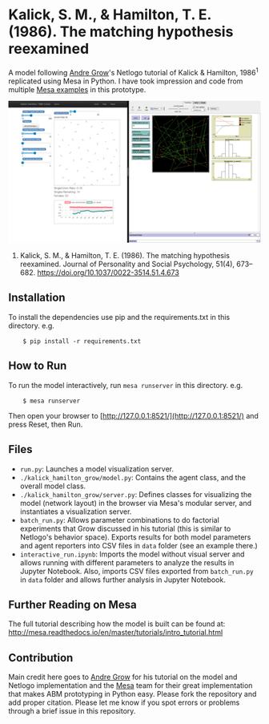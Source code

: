 # Kalick, S. M., & Hamilton, T. E. (1986). The matching hypothesis reexamined

A model following [Andre Grow](https://www.andre-grow.net/simulation-models)'s Netlogo tutorial of Kalick & Hamilton, 1986<sup>1</sup> replicated using Mesa in Python. I have took impression and code from multiple [Mesa examples](https://github.com/projectmesa/mesa/tree/master/examples) in this prototype.

![Kalick Hamiltion 1986 model with Mesa (left) and Netlogo (right)](./data/mesa_netologo_kalick_hamiltion_1986.png)

1. Kalick, S. M., & Hamilton, T. E. (1986). The matching hypothesis reexamined. Journal of Personality and Social Psychology, 51(4), 673–682. https://doi.org/10.1037/0022-3514.51.4.673


## Installation

To install the dependencies use pip and the requirements.txt in this directory. e.g.

```
    $ pip install -r requirements.txt
```

## How to Run

To run the model interactively, run ``mesa runserver`` in this directory. e.g.

```
    $ mesa runserver
```

Then open your browser to [http://127.0.0.1:8521/](http://127.0.0.1:8521/) and press Reset, then Run.

## Files

* ``run.py``: Launches a model visualization server.
* ``./kalick_hamilton_grow/model.py``: Contains the agent class, and the overall model class.
* ``./kalick_hamilton_grow/server.py``: Defines classes for visualizing the model (network layout) in the browser via Mesa's modular server, and instantiates a visualization server.
* ``batch_run.py``: Allows parameter combinations to do factorial experiments that Grow discussed in his tutorial (this is similar to Netlogo's behavior space). Exports results for both model parameters and agent reporters into CSV files in `data` folder (see an example there.)
* ``interactive_run.ipynb``: Imports the model without visual server and allows running with different parameters to analyze the results in Jupyter Notebook. Also, imports CSV files exported from `batch_run.py` in `data` folder and allows further analysis in Jupyter Notebook.

## Further Reading on Mesa

The full tutorial describing how the model is built can be found at:
http://mesa.readthedocs.io/en/master/tutorials/intro_tutorial.html


## Contribution
Main credit here goes to [Andre Grow](https://www.andre-grow.net/simulation-models) for his tutorial on the model and Netlogo implementation and the [Mesa](https://github.com/projectmesa/mesa/) team for their great implementation that makes ABM prototyping in Python easy. Please fork the repository and add proper citation. Please let me know if you spot errors or problems through a brief issue in this repository.
